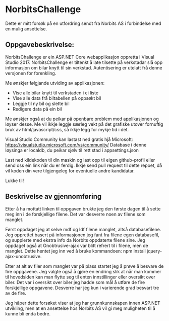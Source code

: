 # NorbitsChallenge

Dette er mitt forsøk på en utfordring sendt fra Norbits AS i forbindelse med en mulig ansettelse.

## Oppgavebeskrivelse:
NorbitsChallenge er ein ASP.NET Core webapplikasjon oppretta i Visual Studio 2017. 
NorbitsChallenge er tiltenkt å late tilsette på verkstadar slå opp informasjon om bilar knytt til sin verkstad. 
Autentisering er utelatt frå denne versjonen for forenkling. 

Me ønskjer følgjande utviding av applikasjonen:

* Vise alle bilar knytt til verkstaden i ei liste
* Vise alle data frå biltabellen på oppsøkt bil
* Leggje til ny bil og slette bil
* Redigere data på ein bil

Me ønskjer også at du peikar på openbare problem med applikasjonen og løyser desse. Me vil ikkje leggje særleg vekt på det grafiske utover fornuftig bruk av html/javascript/css, så ikkje legg for mykje tid i det.

Visual Studio Community kan lastast ned gratis hjå Microsoft: https://visualstudio.microsoft.com/vs/community/
Database i denne løysinga er localdb, du peikar sjølv til rett stad i appsettings.json

Last ned kildekoden til din maskin og last opp til eigen github-profil eller send oss ein link når du er ferdig. Ikkje send pull request til dette repoet, då vil koden din vere tilgjengeleg for eventuelle andre kandidatar.

Lukke til!


## Beskrivelse av gjennomføring
Etter å ha mottatt linken til oppgaven brukte jeg den første dagen til å sette meg inn i de forskjellige filene. Det var desverre noen av filene som manglet.

Først oppdaget jeg at selve mdf og ldf filene manglet, altså databasefilene. Jeg opprettet basert på informasjonen jeg fant fra filene egen databasefil, og supplerte med ekstra info da Norbits oppdaterte filene sine.
Jeg oppdaget også at Onobtrusive-ajax var blitt refrert til i filene, men de manglet. Dette hentet jeg inn ved å bruke kommandoen: npm install jquery-ajax-unobtrusive.

Etter at alt av filer som manglet var på plass startet jeg å prøve å besvare de fire oppgavene. Jeg valgte også å gjøre en endring slik at når man kommer til hovedsiden kan man flytte seg til enten innstillinger eller oversikt over biler. Det var i oversikt over biler jeg hadde som mål å utføre de fire forskjellige oppgavene. Desverre har jeg kun i varierende grad besvart tre av de fire.

Jeg håper dette forsøket viser at jeg har grunnkunnskapen innen ASP.NET utvikling, men at en ansettelse hos Norbits AS vil gi meg muligheten til å kunne bli enda bedre.
